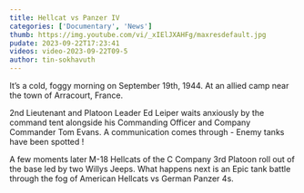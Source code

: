 ```yaml
---
title: Hellcat vs Panzer IV
categories: ['Documentary', 'News']
thumb: https://img.youtube.com/vi/_xIElJXAHFg/maxresdefault.jpg
pudate: 2023-09-22T17:23:41
videos: video-2023-09-22T09-5
author: tin-sokhavuth
---
```

<!--src/content/posts/post-2023-09-22T09-5.md-->

It’s a cold, foggy morning on September 19th, 1944. At an allied camp near the town of Arracourt, France. 

2nd Lieutenant and Platoon Leader Ed Leiper waits anxiously by the command tent alongside his Commanding Officer and Company Commander Tom Evans. A communication comes through - Enemy tanks have been spotted !

A few moments later M-18 Hellcats of the C Company 3rd Platoon roll out of the base led by two Willys Jeeps. What happens next is an Epic tank battle through the fog of American Hellcats vs German Panzer 4s.